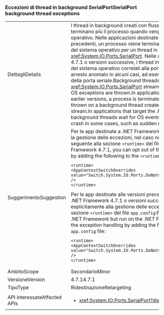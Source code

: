 ### <a name="serialport-background-thread-exceptions"></a><span data-ttu-id="16980-101">Eccezioni di thread in background SerialPort</span><span class="sxs-lookup"><span data-stu-id="16980-101">SerialPort background thread exceptions</span></span>

|   |   |
|---|---|
|<span data-ttu-id="16980-102">Dettagli</span><span class="sxs-lookup"><span data-stu-id="16980-102">Details</span></span>|<span data-ttu-id="16980-103">I thread in background creati con flussi <xref:System.IO.Ports.SerialPort> non terminano più il processo quando vengono generate eccezioni del sistema operativo. Nelle applicazioni destinate a .NET Framework 4.7 e versioni precedenti, un processo viene terminato quando viene generata un'eccezione del sistema operativo per un thread in background creato con un flusso <xref:System.IO.Ports.SerialPort>. Nelle applicazioni destinate a .NET Framework 4.7.1 o versioni successive, i thread in background rimangono in attesa di eventi del sistema operativo correlati alla porta seriale attiva e potrebbe verificarsi un arresto anomalo in alcuni casi, ad esempio in seguito alla rimozione improvvisa della porta seriale.</span><span class="sxs-lookup"><span data-stu-id="16980-103">Background threads created with <xref:System.IO.Ports.SerialPort> streams no longer terminate the process when OS exceptions are thrown.In applications that target the .NET Framework 4.7 and earlier versions, a process is terminated when an operating system exception is thrown on a background thread created with a <xref:System.IO.Ports.SerialPort> stream.In applications that target the .NET Framework 4.7.1 or a later version, background threads wait for OS events related to the active serial port and could crash in some cases, such as sudden removal of the serial port.</span></span>|
|<span data-ttu-id="16980-104">Suggerimento</span><span class="sxs-lookup"><span data-stu-id="16980-104">Suggestion</span></span>|<span data-ttu-id="16980-105">Per le app destinate a .NET Framework 4.7.1, è possibile rifiutare esplicitamente la gestione delle eccezioni, nel caso non sia opportuna, aggiungendo il codice seguente alla sezione <code>&lt;runtime&gt;</code> del file <code>app.config</code>:</span><span class="sxs-lookup"><span data-stu-id="16980-105">For apps that target the .NET Framework 4.7.1, you can opt out of the exception handling if it is not desirable by adding the following to the <code>&lt;runtime&gt;</code> section of your <code>app.config</code> file:</span></span><pre><code class="language-xml">&lt;runtime&gt;&#13;&#10;&lt;AppContextSwitchOverrides value=&quot;Switch.System.IO.Ports.DoNotCatchSerialStreamThreadExceptions=true&quot; /&gt;&#13;&#10;&lt;/runtime&gt;&#13;&#10;</code></pre><span data-ttu-id="16980-106">Per le app destinate alle versioni precedenti di .NET Framework, ma eseguite in .NET Framework 4.7.1 o versioni successive è possibile acconsentire esplicitamente alla gestione delle eccezioni aggiungendo il codice seguente alla sezione <code>&lt;runtime&gt;</code> del file <code>app.config</code>:</span><span class="sxs-lookup"><span data-stu-id="16980-106">For apps that target earlier versions of the .NET Framework but run on the .NET Framework 4.7.1 or later, you can opt in to the exception handling by adding the following to the <code>&lt;runtime&gt;</code> section of your <code>app.config</code> file:</span></span><pre><code class="language-xml">&lt;runtime&gt;&#13;&#10;&lt;AppContextSwitchOverrides value=&quot;Switch.System.IO.Ports.DoNotCatchSerialStreamThreadExceptions=false&quot; /&gt;&#13;&#10;&lt;/runtime&gt;&#13;&#10;</code></pre>|
|<span data-ttu-id="16980-107">Ambito</span><span class="sxs-lookup"><span data-stu-id="16980-107">Scope</span></span>|<span data-ttu-id="16980-108">Secondario</span><span class="sxs-lookup"><span data-stu-id="16980-108">Minor</span></span>|
|<span data-ttu-id="16980-109">Versione</span><span class="sxs-lookup"><span data-stu-id="16980-109">Version</span></span>|<span data-ttu-id="16980-110">4.7.1</span><span class="sxs-lookup"><span data-stu-id="16980-110">4.7.1</span></span>|
|<span data-ttu-id="16980-111">Tipo</span><span class="sxs-lookup"><span data-stu-id="16980-111">Type</span></span>|<span data-ttu-id="16980-112">Ridestinazione</span><span class="sxs-lookup"><span data-stu-id="16980-112">Retargeting</span></span>|
|<span data-ttu-id="16980-113">API interessate</span><span class="sxs-lookup"><span data-stu-id="16980-113">Affected APIs</span></span>|<ul><li><xref:System.IO.Ports.SerialPort?displayProperty=nameWithType></li></ul>|

